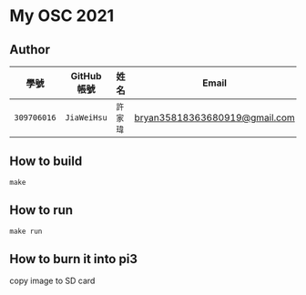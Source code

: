 # My OSC 2021

## Author

| 學號 | GitHub 帳號 | 姓名 | Email |
| --- | ----------- | --- | --- |
|`309706016`| `JiaWeiHsu` | `許家瑋` | bryan35818363680919@gmail.com |

## How to build

`make`

## How to run

`make run`

## How to burn it into pi3

copy image to SD card